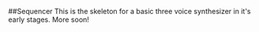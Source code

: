 ##Sequencer
This is the skeleton for a basic three voice synthesizer in it's early stages. More soon!
